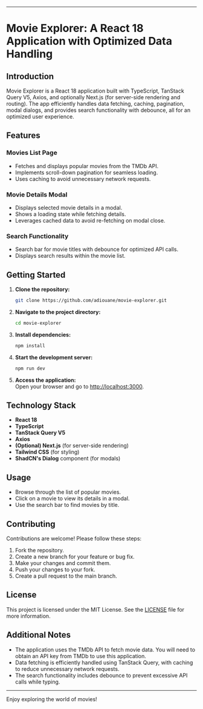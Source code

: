 
---

# Movie Explorer: A React 18 Application with Optimized Data Handling

## Introduction

Movie Explorer is a React 18 application built with TypeScript, TanStack Query V5, Axios, and optionally Next.js (for server-side rendering and routing). The app efficiently handles data fetching, caching, pagination, modal dialogs, and provides search functionality with debounce, all for an optimized user experience.

## Features

### Movies List Page
- Fetches and displays popular movies from the TMDb API.
- Implements scroll-down pagination for seamless loading.
- Uses caching to avoid unnecessary network requests.

### Movie Details Modal
- Displays selected movie details in a modal.
- Shows a loading state while fetching details.
- Leverages cached data to avoid re-fetching on modal close.

### Search Functionality
- Search bar for movie titles with debounce for optimized API calls.
- Displays search results within the movie list.

## Getting Started

1. **Clone the repository:**
    ```bash
    git clone https://github.com/adiouane/movie-explorer.git
    ```

2. **Navigate to the project directory:**
    ```bash
    cd movie-explorer
    ```

3. **Install dependencies:**
    ```bash
    npm install
    ```

4. **Start the development server:**
    ```bash
    npm run dev
    ```

5. **Access the application:**  
   Open your browser and go to [http://localhost:3000](http://localhost:3000).

## Technology Stack
- **React 18**
- **TypeScript**
- **TanStack Query V5**
- **Axios**
- **(Optional) Next.js** (for server-side rendering)
- **Tailwind CSS** (for styling)
- **ShadCN's Dialog** component (for modals)

## Usage

- Browse through the list of popular movies.
- Click on a movie to view its details in a modal.
- Use the search bar to find movies by title.

## Contributing

Contributions are welcome! Please follow these steps:

1. Fork the repository.
2. Create a new branch for your feature or bug fix.
3. Make your changes and commit them.
4. Push your changes to your fork.
5. Create a pull request to the main branch.

## License

This project is licensed under the MIT License. See the [LICENSE](LICENSE) file for more information.

## Additional Notes
- The application uses the TMDb API to fetch movie data. You will need to obtain an API key from TMDb to use this application.
- Data fetching is efficiently handled using TanStack Query, with caching to reduce unnecessary network requests.
- The search functionality includes debounce to prevent excessive API calls while typing.

---

Enjoy exploring the world of movies!
